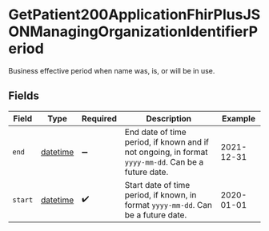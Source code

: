 # GetPatient200ApplicationFhirPlusJSONManagingOrganizationIdentifierPeriod

Business effective period when name was, is, or will be in use.



## Fields

| Field                                                                                               | Type                                                                                                | Required                                                                                            | Description                                                                                         | Example                                                                                             |
| --------------------------------------------------------------------------------------------------- | --------------------------------------------------------------------------------------------------- | --------------------------------------------------------------------------------------------------- | --------------------------------------------------------------------------------------------------- | --------------------------------------------------------------------------------------------------- |
| `end`                                                                                               | [datetime](https://docs.python.org/3/library/datetime.html#datetime-objects)                        | :heavy_minus_sign:                                                                                  | End date of time period, if known and if not ongoing, in format `yyyy-mm-dd`. Can be a future date. | 2021-12-31                                                                                          |
| `start`                                                                                             | [datetime](https://docs.python.org/3/library/datetime.html#datetime-objects)                        | :heavy_check_mark:                                                                                  | Start date of time period, if known, in format `yyyy-mm-dd`. Can be a future date.                  | 2020-01-01                                                                                          |